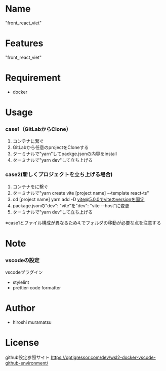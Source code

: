 # Name
"front_react_viet"

# Features
"front_react_viet"

# Requirement
- docker

# Usage
### case1（GitLabからClone）
1. コンテナに繋ぐ
2. GitLabから任意のprojectをCloneする
3. ターミナルで"yarn"してpackge.jsonの内容をinstall
4. ターミナルで"yarn dev"して立ち上げる

### case2(新しくプロジェクトを立ち上げる場合)
1. コンテナをに繋ぐ
2. ターミナルで"yarn create vite [project name] --template react-ts"
3. cd [project name] yarn add -D vite@5.0.0でviteのversionを固定
4. package.jsonの"dev": "vite"を"dev": "vite --host"に変更
5. ターミナルで"yarn dev"して立ち上げる

※case1とファイル構成が異なるため4.でフォルダの移動が必要な点を注意する
 
# Note
### vscodeの設定
vscodeプラグイン
- stylelint
- prettier-code formatter

# Author
- hiroshi muramatsu

# License





github設定参照サイト
https://optigressor.com/dev/wsl2-docker-vscode-github-environment/